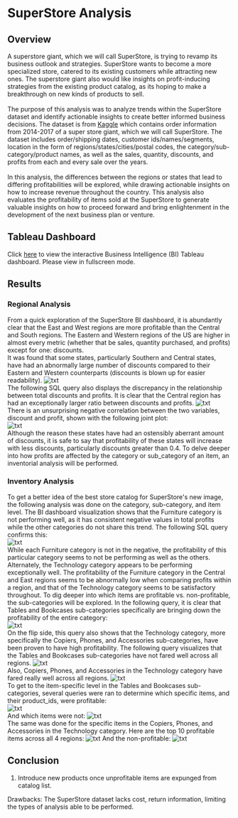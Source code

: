 # SuperStore Analysis

## Overview
A superstore giant, which we will call SuperStore, is trying to revamp its business outlook and strategies. SuperStore wants to become a more specialized store, catered to its existing customers while attracting new ones. The superstore giant also would like insights on profit-inducing strategies from the existing product catalog, as its hoping to make a breakthrough on new kinds of products to sell.\
\
The purpose of this analysis was to analyze trends within the SuperStore dataset and identify actionable insights to create better informed business decisions. The dataset is from [Kaggle](https://www.kaggle.com/datasets/vivek468/superstore-dataset-final) which contains order information from 2014-2017 of a super store giant, which we will call SuperStore. The dataset includes order/shipping dates, customer ids/names/segments, location in the form of regions/states/cities/postal codes, the category/sub-category/product names, as well as the sales, quantity, discounts, and profits from each and every sale over the years. \
\
In this analysis, the differences between the regions or states that lead to differing profitabilities will be explored, while drawing actionable insights on how to increase revenue throughout the country. This analysis also evaluates the profitability of items sold at the SuperStore to generate valuable insights on how to proceed forward and bring enlightenment in the development of the next business plan or venture.

## Tableau Dashboard
Click [here](https://public.tableau.com/app/profile/caroline.diep/viz/BluOrangeSuperStore/Dashboard4) to view the interactive Business Intelligence (BI) Tableau dashboard. Please view in fullscreen mode.

## Results

### Regional Analysis
From a quick exploration of the SuperStore BI dashboard, it is abundantly clear that the East and West regions are more profitable than the Central and South regions. The Eastern and Western regions of the US are higher in almost every metric (whether that be sales, quantity purchased, and profits) except for one: discounts.\
It was found that some states, particularly Southern and Central states, have had an abnormally large number of discounts compared to their Eastern and Western counterparts (discounts is blown up for easier readability).
![txt](https://github.com/carrotdip/SuperStore/blob/158783c61894cfbcfa9fa54527c3f8dd3633e555/Images/stackeddiscountprofit.png)\
The following SQL query also displays the discrepancy in the relationship between total discounts and profits. It is clear that the Central region has had an exceptionally larger ratio between discounts and profits.
![txt](https://github.com/carrotdip/SuperStore/blob/8f031e8eed0a1b9db63aad7c1c3865e659b276ac/Images/discountprofitratio.png)\
There is an unsurprising negative correlation between the two variables, discount and profit, shown with the following joint plot:\
![txt](https://github.com/carrotdip/SuperStore/blob/158783c61894cfbcfa9fa54527c3f8dd3633e555/Images/discountprofitjp.png)\
Although the reason these states have had an ostensibly aberrant amount of discounts, it is safe to say that profitability of these states will increase with less discounts, particularly discounts greater than 0.4. 
To delve deeper into how profits are affected by the category or sub_category of an item, an inventorial analysis will be performed.

### Inventory Analysis
To get a better idea of the best store catalog for SuperStore's new image, the following analysis was done on the category, sub-category, and item level. The BI dashboard visualization shows that the Furniture category is not performing well, as it has consistent negative values in total profits while the other categories do not share this trend. The following SQL query confirms this: \
![txt](https://github.com/carrotdip/SuperStore/blob/e68cfc19499a1df3de0bed241a69734e104c5d74/Images/tpbyregioncategory.png)\
While each Furniture category is not in the negative, the profitability of this particular category seems to not be performing as well as the others. Alternately, the Technology category appears to be performing exceptionally well. The profitability of the Furniture category in the Central and East regions seems to be abnormally low when comparing profits within a region, and that of the Technology category seems to be satisfactory throughout.
To dig deeper into which items are profitable vs. non-profitable, the sub-categories will be explored. In the following query, it is clear that Tables and Bookcases sub-categories specifically are bringing down the profitability of the entire category: \
![txt](https://github.com/carrotdip/SuperStore/blob/75760d6b86f2df5fbb0ff70f0042af4c55e8401a/Images/tpbycategoryandsubcategory.png) \
On the flip side, this query also shows that the Technology category, more specifically the Copiers, Phones, and Accessories sub-categories, have been proven to have high profitability.
The following query visualizes that the Tables and Bookcases sub-categories have not fared well across all regions. 
![txt](https://github.com/carrotdip/SuperStore/blob/e6991284ec152d06c4fce3cfcfa7551df45d05d7/Images/tablesbookcasesbyregion.png)\
Also, Copiers, Phones, and Accessories in the Technology category have fared really well across all regions.
![txt](https://github.com/carrotdip/SuperStore/blob/124226894147f38f8eff58bd4734bbcb57b49588/Images/cpabyregion.png)\
To get to the item-specific level in the Tables and Bookcases sub-categories, several queries were ran to determine which specific items, and their product_ids, were profitable:\
![txt](https://github.com/carrotdip/SuperStore/blob/cf1c6597204f1b03cfceba652acef8c6aed2ce0f/Images/profitablebooktables.png)\
And which items were not:
![txt](https://github.com/carrotdip/SuperStore/blob/cf1c6597204f1b03cfceba652acef8c6aed2ce0f/Images/unprofitablebooktables.png)\
The same was done for the specific items in the Copiers, Phones, and Accessories in the Technology category. Here are the top 10 profitable items across all 4 regions:
![txt](https://github.com/carrotdip/SuperStore/blob/482a11b11fa0e337e0b19286bf3b0805707b2b3a/Images/profitablecpa.png)
And the non-profitable:
![txt](https://github.com/carrotdip/SuperStore/blob/482a11b11fa0e337e0b19286bf3b0805707b2b3a/Images/unprofitablecpa.png)

## Conclusion
1. Introduce new products once unprofitable items are expunged from catalog list.

Drawbacks: The SuperStore dataset lacks cost, return information, limiting the types of analysis able to be performed.